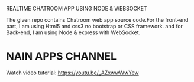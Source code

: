 REALTIME CHATROOM APP USING NODE & WEBSOCKET

The given repo contains Chatroom web app source code.For the front-end part, I am using Html5 and css3 no bootstrap or CSS framework. and for Back-end, I am using Node & express with WebSocket.

NAIN APPS CHANNEL
=

Watch video tutorial:
https://youtu.be/_AZxwwWwYew
